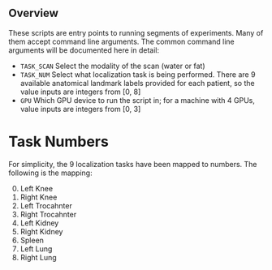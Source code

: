 ## Overview

These scripts are entry points to running segments of experiments. Many of them accept command line
arguments. The common command line arguments will be documented here in detail:

* `TASK_SCAN` Select the modality of the scan (water or fat)
* `TASK_NUM` Select what localization task is being performed. There are 9 available anatomical landmark labels provided for each patient, so the value inputs are integers from [0, 8]  
* `GPU` Which GPU device to run the script in; for a machine with 4 GPUs, value inputs are integers from [0, 3]

# Task Numbers

For simplicity, the 9 localization tasks have been mapped to numbers. The following is 
the mapping: 

0) Left Knee 
1) Right Knee
2) Left Trocahnter
3) Right Trocahnter
4) Left Kidney
5) Right Kidney
6) Spleen
7) Left Lung
8) Right Lung